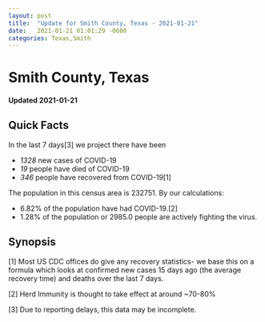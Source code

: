 ```yaml
---
layout: post
title:  "Update for Smith County, Texas - 2021-01-21"
date:   2021-01-21 01:01:29 -0600
categories: Texas,Smith
---
```


# Smith County, Texas
#### Updated 2021-01-21

## Quick Facts

In the last 7 days[3] we project there have been
- *1328* new cases of COVID-19
- *19* people have died of COVID-19
- *346* people have recovered from COVID-19[1]

The population in this census area is 232751. By our calculations:
- 6.82% of the population have had COVID-19.[2]
- 1.28% of the population or 2985.0 people are actively fighting the virus.

## Synopsis




[1] Most US CDC offices do give any recovery statistics- we base this on a formula which looks at confirmed new cases
15 days ago (the average recovery time) and deaths over the last 7 days.

[2] Herd Immunity is thought to take effect at around ~70-80%

[3] Due to reporting delays, this data may be incomplete.
 
    